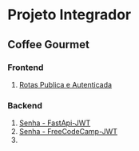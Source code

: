 # Projeto Integrador

## Coffee Gourmet

### Frontend
1. [Rotas Publica e Autenticada](https://medium.com/@dennisivy/creating-protected-routes-with-react-router-v6-2c4bbaf7bc1c)


### Backend
1. [Senha - FastApi-JWT](https://fastapi.tiangolo.com/tutorial/security/oauth2-jwt/)
2. [Senha - FreeCodeCamp-JWT](https://www.freecodecamp.org/news/how-to-add-jwt-authentication-in-fastapi/)
3. 
